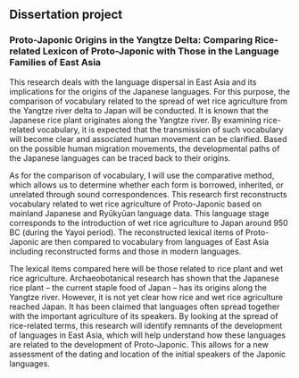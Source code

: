<style>
table {
    /* border-collapse: collapse; */
    font-family: Junicode, serif;
}
/* table, td, th {
    font-weight: 400;
}
td, th {
    text-align: center;
    width: 15rem;
}
th {
    border-bottom: 1px solid var(--quote);
} */
</style>

## Dissertation project

### Proto-Japonic Origins in the Yangtze Delta: Comparing Rice-related Lexicon of Proto-Japonic with Those in the Language Families of East Asia

This research deals with the language dispersal in East Asia and its implications for the origins of the Japanese languages. For this purpose, the comparison of vocabulary related to the spread of wet rice agriculture from the Yangtze river delta to Japan will be conducted. It is known that the Japanese rice plant originates along the Yangtze river. By examining rice-related vocabulary, it is expected that the transmission of such vocabulary will become clear and associated human movement can be clarified. Based on the possible human migration movements, the developmental paths of the Japanese languages can be traced back to their origins.

As for the comparison of vocabulary, I will use the comparative method, which allows us to determine whether each form is borrowed, inherited, or unrelated through sound correspondences. This research first reconstructs vocabulary related to wet rice agriculture of Proto-Japonic based on mainland Japanese and Ryūkyūan language data. This language stage corresponds to the introduction of wet rice agriculture to Japan around 950 BC (during the Yayoi period). The reconstructed lexical items of Proto-Japonic are then compared to vocabulary from languages of East Asia including reconstructed forms and those in modern languages.

The lexical items compared here will be those related to rice plant and wet rice agriculture. Archaeobotanical research has shown that the Japanese rice plant – the current staple food of Japan – has its origins along the Yangtze river. However, it is not yet clear how rice and wet rice agriculture reached Japan. It has been claimed that languages often spread together with the important agriculture of its speakers. By looking at the spread of rice-related terms, this research will identify remnants of the development of languages in East Asia, which will help understand how these languages are related to the development of Proto-Japonic. This allows for a new assessment of the dating and location of the initial speakers of the Japonic languages.
